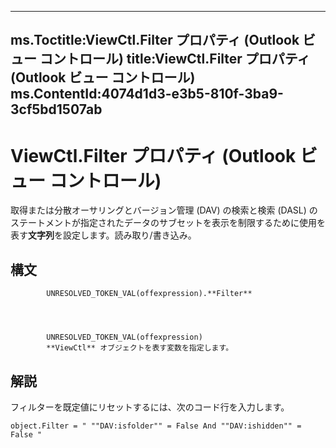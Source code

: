 

---
ms.Toctitle:ViewCtl.Filter プロパティ (Outlook ビュー コントロール)
title:ViewCtl.Filter プロパティ (Outlook ビュー コントロール)
ms.ContentId:4074d1d3-e3b5-810f-3ba9-3cf5bd1507ab
---
# ViewCtl.Filter プロパティ (Outlook ビュー コントロール)




取得または分散オーサリングとバージョン管理 (DAV) の検索と検索 (DASL) のステートメントが指定されたデータのサブセットを表示を制限するために使用を表す**文字列**を設定します。読み取り/書き込み。

## 構文

            UNRESOLVED_TOKEN_VAL(offexpression).**Filter**




            UNRESOLVED_TOKEN_VAL(offexpression)
            **ViewCtl** オブジェクトを表す変数を指定します。



## 解説
フィルターを既定値にリセットするには、次のコード行を入力します。

```vba
object.Filter = " ""DAV:isfolder"" = False And ""DAV:ishidden"" = False "
```





